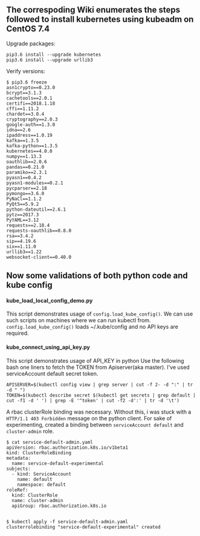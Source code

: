 ## The correspoding Wiki enumerates the steps followed to install kubernetes using kubeadm on CentOS 7.4

Upgrade packages:
```
pip3.6 install --upgrade kubernetes
pip3.6 install --upgrade urllib3
```
Verify versions:
```
$ pip3.6 freeze
asn1crypto==0.23.0
bcrypt==3.1.3
cachetools==2.0.1
certifi==2018.1.18
cffi==1.11.2
chardet==3.0.4
cryptography==2.0.3
google-auth==1.3.0
idna==2.6
ipaddress==1.0.19
kafka==1.3.5
kafka-python==1.3.5
kubernetes==4.0.0
numpy==1.13.3
oauthlib==2.0.6
pandas==0.21.0
paramiko==2.3.1
pyasn1==0.4.2
pyasn1-modules==0.2.1
pycparser==2.18
pymongo==3.6.0
PyNaCl==1.1.2
PyQt5==5.9.2
python-dateutil==2.6.1
pytz==2017.3
PyYAML==3.12
requests==2.18.4
requests-oauthlib==0.8.0
rsa==3.4.2
sip==4.19.6
six==1.11.0
urllib3==1.22
websocket-client==0.40.0
```
## Now some validations of both python code and kube config

#### kube_load_local_config_demo.py
This script demonstrates usage of `config.load_kube_config()`. We can use such scripts on
machines where we can run kubectl from. `config.load_kube_config()` loads ~/.kube/config and 
no API keys are required.

#### kube_connect_using_api_key.py
This script demonstrates usage of API_KEY in python 
Use the following bash one liners to fetch the TOKEN from Apiserver(aka master). I've used serviceAccount default secret token.
```
APISERVER=$(kubectl config view | grep server | cut -f 2- -d ":" | tr -d " ")
TOKEN=$(kubectl describe secret $(kubectl get secrets | grep default | cut -f1 -d ' ') | grep -E '^token' | cut -f2 -d':' | tr -d '\t')
```
A rbac clusterRole binding was necessary. Without this, i was stuck with a `HTTP/1.1 403 Forbidden` message on the python client.
For sake of experimenting, created a binding between `serviceAccount default` and `cluster-admin` role.
```
$ cat service-default-admin.yaml
apiVersion: rbac.authorization.k8s.io/v1beta1
kind: ClusterRoleBinding
metadata:
  name: service-default-experimental
subjects:
  - kind: ServiceAccount
    name: default
    namespace: default
roleRef:
  kind: ClusterRole
  name: cluster-admin
  apiGroup: rbac.authorization.k8s.io


$ kubectl apply -f service-default-admin.yaml
clusterrolebinding "service-default-experimental" created
```



